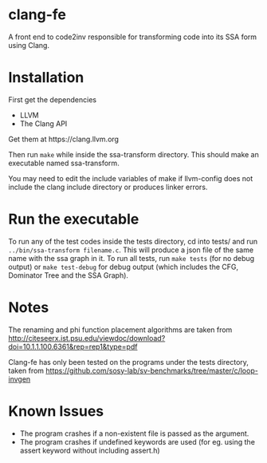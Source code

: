 # clang-fe
A front end to code2inv responsible for transforming code into its SSA form using Clang.
# Installation
First get the dependencies
<ul>
    <li> LLVM </li>
    <li> The Clang API</li>
</ul>
Get them at https://clang.llvm.org

Then run `make` while inside the ssa-transform directory. This should make an executable named ssa-transform.

You may need to edit the include variables of make if llvm-config does not include the clang include directory or produces linker errors.

# Run the executable
To run any of the test codes inside the tests directory, cd into tests/ and run `../bin/ssa-transform filename.c`. This will produce a json file of the same name with the ssa graph in it. To run all tests, run `make tests` (for no debug output) or `make test-debug` for debug output (which includes the CFG, Dominator Tree and the SSA Graph).

# Notes
The renaming and phi function placement algorithms are taken from http://citeseerx.ist.psu.edu/viewdoc/download?doi=10.1.1.100.6361&rep=rep1&type=pdf

Clang-fe has only been tested on the programs under the tests directory, taken from https://github.com/sosy-lab/sv-benchmarks/tree/master/c/loop-invgen

# Known Issues
<ul>
    <li> The program crashes if a non-existent file is passed as the argument.</li>
    <li> The program crashes if undefined keywords are used (for eg. using the assert keyword without including assert.h) </li>
</ul>